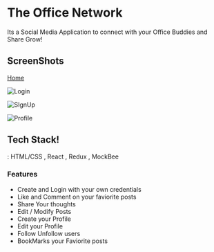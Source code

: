 # The Office Network

Its a Social Media Application to connect with your Office Buddies and Share Grow!


## ScreenShots

[Home](https://user-images.githubusercontent.com/52850100/172768660-9806f0bc-7b4e-40b2-92bd-57e67d1bdfe3.png)

![Login](https://user-images.githubusercontent.com/52850100/172768685-ba0b2d7f-7939-4fb9-8d65-18737a545eee.png)

![SIgnUp](https://user-images.githubusercontent.com/52850100/172768693-bd2089b9-60a0-42ae-b04b-4c49b8aa1ef2.png)

![Profile](https://user-images.githubusercontent.com/52850100/172768719-47b20024-a07d-429b-9af1-49d53f3e412e.png)


## Tech Stack!


: HTML/CSS , React , Redux , MockBee

### Features

- Create and Login with your own credentials
- Like and Comment on your faviorite posts
- Share Your thoughts
- Edit / Modify Posts
- Create your Profile
- Edit your Profile
- Follow Unfollow users
- BookMarks your Faviorite posts

